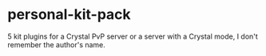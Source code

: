 # personal-kit-pack
5 kit plugins for a Crystal PvP server or a server with a Crystal mode, I don't remember the author's name.

